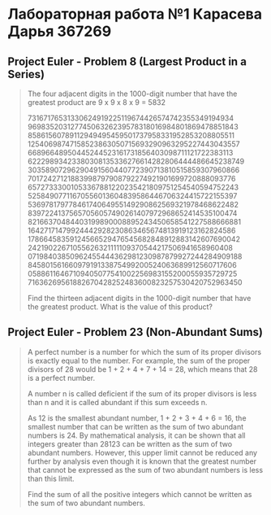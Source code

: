 # Лабораторная работа №1 Карасева Дарья 367269
## Project Euler - Problem 8 (Largest Product in a Series)
>
>The four adjacent digits in the 1000-digit number that have the greatest product are 9 x 9 x 8 x 9 = 5832
>
>73167176531330624919225119674426574742355349194934\
>96983520312774506326239578318016984801869478851843\
>85861560789112949495459501737958331952853208805511\
>12540698747158523863050715693290963295227443043557\
>66896648950445244523161731856403098711121722383113\
>62229893423380308135336276614282806444486645238749\
>30358907296290491560440772390713810515859307960866\
>70172427121883998797908792274921901699720888093776\
>65727333001053367881220235421809751254540594752243\
>52584907711670556013604839586446706324415722155397\
>53697817977846174064955149290862569321978468622482\
>83972241375657056057490261407972968652414535100474\
>82166370484403199890008895243450658541227588666881\
>16427171479924442928230863465674813919123162824586\
>17866458359124566529476545682848912883142607690042\
>24219022671055626321111109370544217506941658960408\
>07198403850962455444362981230987879927244284909188\
>84580156166097919133875499200524063689912560717606\
>05886116467109405077541002256983155200055935729725\
>71636269561882670428252483600823257530420752963450
>
>Find the thirteen adjacent digits in the 1000-digit number that have the greatest product. What is the value of this product?

## Project Euler - Problem 23 (Non-Abundant Sums)
>
>A perfect number is a number for which the sum of its proper divisors is exactly equal to the number. For example, the sum of the proper divisors of 28 would be 1 + 2 + 4 + 7 + 14 = 28, which means that 28 is a perfect number.
>
>A number n is called deficient if the sum of its proper divisors is less than n and it is called abundant if this sum exceeds n.
>
>As 12 is the smallest abundant number, 1 + 2 + 3 + 4 + 6 = 16, the smallest number that can be written as the sum of two abundant numbers is 24. By mathematical analysis, it can be shown that all integers greater than 28123 can be written as the sum of two abundant numbers. However, this upper limit cannot be reduced any further by analysis even though it is known that the greatest number that cannot be expressed as the sum of two abundant numbers is less than this limit.
>
>Find the sum of all the positive integers which cannot be written as the sum of two abundant numbers.
